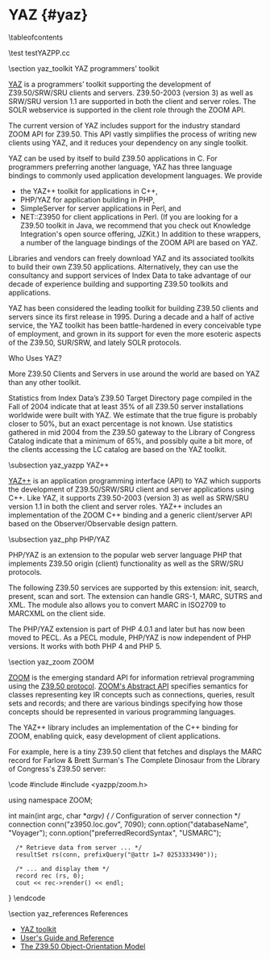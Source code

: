 YAZ    {#yaz}
===

\tableofcontents

\test testYAZPP.cc

\section yaz_toolkit YAZ programmers’ toolkit

[YAZ](http://www.indexdata.com/yaz) is a programmers’ toolkit supporting the
development of Z39.50/SRW/SRU clients and servers. Z39.50-2003 (version 3) as
well as SRW/SRU version 1.1 are supported in both the client and server roles.
The SOLR webservice is supported in the client role through the ZOOM API.

The current version of YAZ includes support for the industry standard ZOOM API
for Z39.50. This API vastly simplifies the process of writing new clients using
YAZ, and it reduces your dependency on any single toolkit.

YAZ can be used by itself to build Z39.50 applications in C. For programmers
preferring another language, YAZ has three language bindings to commonly used
application development languages. We provide
 - the YAZ++ toolkit for applications in C++,
 - PHP/YAZ for application building in PHP,
 - SimpleServer for server applications in Perl, and
 - NET::Z3950 for client applications in Perl.
(If you are looking for a Z39.50 toolkit in Java, we recommend that you check
out Knowledge Integration's open source offering, JZKit.) In addition to these
wrappers, a number of the language bindings of the ZOOM API are based on YAZ.

Libraries and vendors can freely download YAZ and its associated toolkits to build their own Z39.50 applications. Alternatively, they can use the consultancy and support services of Index Data to take advantage of our decade of experience building and supporting Z39.50 toolkits and applications.

YAZ has been considered the leading toolkit for building Z39.50 clients and servers since its first release in 1995. During a decade and a half of active service, the YAZ toolkit has been battle-hardened in every conceivable type of employment, and grown in its support for even the more esoteric aspects of the Z39.50, SUR/SRW, and lately SOLR protocols.

Who Uses YAZ?

More Z39.50 Clients and Servers in use around the world are based on YAZ than any other toolkit.

Statistics from Index Data’s Z39.50 Target Directory page compiled in the Fall of 2004 indicate that at least 35% of all Z39.50 server installations worldwide were built with YAZ. We estimate that the true figure is probably closer to 50%, but an exact percentage is not known. Use statistics gathered in mid 2004 from the Z39.50 gateway to the Library of Congress Catalog indicate that a minimum of 65%, and possibly quite a bit more, of the clients accessing the LC catalog are based on the YAZ toolkit.

\subsection yaz_yazpp YAZ++

[YAZ++](http://www.indexdata.com/yazpp) is an application programming interface (API) to YAZ which supports the development of Z39.50/SRW/SRU client and server applications using C++. Like YAZ, it supports Z39.50-2003 (version 3) as well as SRW/SRU version 1.1 in both the client and server roles. YAZ++ includes an implementation of the ZOOM C++ binding and a generic client/server API based on the Observer/Observable design pattern.

\subsection yaz_php PHP/YAZ

PHP/YAZ is an extension to the popular web server language PHP that implements Z39.50 origin (client) functionality as well as the SRW/SRU protocols.

The following Z39.50 services are supported by this extension: init, search, present, scan and sort. The extension can handle GRS-1, MARC, SUTRS and XML. The module also allows you to convert MARC in ISO2709 to MARCXML on the client side.

The PHP/YAZ extension is part of PHP 4.0.1 and later but has now been moved to PECL. As a PECL module, PHP/YAZ is now independent of PHP versions. It works with both PHP 4 and PHP 5.

\section yaz_zoom ZOOM

[ZOOM](http://zoom.z3950.org) is the emerging standard API for information
retrieval programming using the [Z39.50 protocol](http://en.wikipedia.org/wiki/Z39.50).
[ZOOM's Abstract API](http://zoom.z3950.org/api/zoom-current.html) specifies
semantics for classes representing key IR concepts such as connections, queries,
result sets and records; and there are various bindings specifying how those
concepts should be represented in various programming languages.

The YAZ++ library includes an implementation of the C++ binding for ZOOM, enabling
quick, easy development of client applications.

For example, here is a tiny Z39.50 client that fetches and displays the MARC
record for Farlow & Brett Surman's The Complete Dinosaur from the Library of
Congress's Z39.50 server:

\code
  #include <iostream>
  #include <yazpp/zoom.h>

  using namespace ZOOM;

  int main(int argc, char **argv)
  {
      /* Configuration of server connection */
      connection conn("z3950.loc.gov", 7090);
      conn.option("databaseName", "Voyager");
      conn.option("preferredRecordSyntax", "USMARC");

      /* Retrieve data from server ... */
      resultSet rs(conn, prefixQuery("@attr 1=7 0253333490"));

      /* ... and display them */
      record rec (rs, 0);
      cout << rec->render() << endl;
  }
\endcode

\section yaz_references References 

 - [YAZ toolkit](http://www.indexdata.com/yaz)
 - [User's Guide and Reference](http://www.indexdata.com/yaz/doc)
 - [The Z39.50 Object-Orientation Model](http://zoom.z3950.org/api/zoom-current.html)
